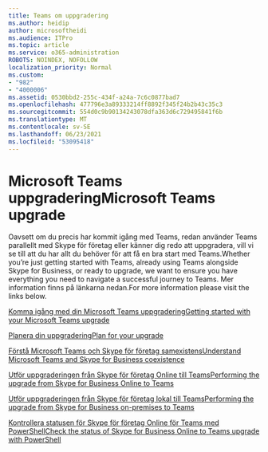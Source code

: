 ```yaml
---
title: Teams om uppgradering
ms.author: heidip
author: microsoftheidi
ms.audience: ITPro
ms.topic: article
ms.service: o365-administration
ROBOTS: NOINDEX, NOFOLLOW
localization_priority: Normal
ms.custom:
- "982"
- "4000006"
ms.assetid: 0530bbd2-255c-434f-a24a-7c6c0877bad7
ms.openlocfilehash: 477796e3a89333214ff8892f345f24b2b43c35c3
ms.sourcegitcommit: 554d0c9b90134243078dfa363d6c729495841f6b
ms.translationtype: MT
ms.contentlocale: sv-SE
ms.lasthandoff: 06/23/2021
ms.locfileid: "53095418"
---
```

# <a name="microsoft-teams-upgrade"></a><span data-ttu-id="4a3fc-102">Microsoft Teams uppgradering</span><span class="sxs-lookup"><span data-stu-id="4a3fc-102">Microsoft Teams upgrade</span></span>

<span data-ttu-id="4a3fc-103">Oavsett om du precis har kommit igång med Teams, redan använder Teams parallellt med Skype för företag eller känner dig redo att uppgradera, vill vi se till att du har allt du behöver för att få en bra start med Teams.</span><span class="sxs-lookup"><span data-stu-id="4a3fc-103">Whether you’re just getting started with Teams, already using Teams alongside Skype for Business, or ready to upgrade, we want to ensure you have everything you need to navigate a successful journey to Teams.</span></span> <span data-ttu-id="4a3fc-104">Mer information finns på länkarna nedan.</span><span class="sxs-lookup"><span data-stu-id="4a3fc-104">For more information please visit the links below.</span></span>

[<span data-ttu-id="4a3fc-105">Komma igång med din Microsoft Teams uppgradering</span><span class="sxs-lookup"><span data-stu-id="4a3fc-105">Getting started with your Microsoft Teams upgrade</span></span>](/MicrosoftTeams/upgrade-start-here)

[<span data-ttu-id="4a3fc-106">Planera din uppgradering</span><span class="sxs-lookup"><span data-stu-id="4a3fc-106">Plan for your upgrade</span></span>](/MicrosoftTeams/upgrade-plan-journey)

[<span data-ttu-id="4a3fc-107">Förstå Microsoft Teams och Skype för företag samexistens</span><span class="sxs-lookup"><span data-stu-id="4a3fc-107">Understand Microsoft Teams and Skype for Business coexistence</span></span>](/MicrosoftTeams/teams-and-skypeforbusiness-coexistence-and-interoperability)

[<span data-ttu-id="4a3fc-108">Utför uppgraderingen från Skype för företag Online till Teams</span><span class="sxs-lookup"><span data-stu-id="4a3fc-108">Performing the upgrade from Skype for Business Online to Teams</span></span>](/MicrosoftTeams/upgrade-to-teams-execute-skypeforbusinessonline)

[<span data-ttu-id="4a3fc-109">Utför uppgraderingen från Skype för företag lokal till Teams</span><span class="sxs-lookup"><span data-stu-id="4a3fc-109">Performing the upgrade from Skype for Business on-premises to Teams</span></span>](/MicrosoftTeams/upgrade-to-teams-execute-skypeforbusinesshybridonprem)
 
[<span data-ttu-id="4a3fc-110">Kontrollera statusen för Skype för företag Online för Teams med PowerShell</span><span class="sxs-lookup"><span data-stu-id="4a3fc-110">Check the status of Skype for Business Online to Teams upgrade with PowerShell</span></span>](/powershell/module/skype/get-csteamsupgradestatus?view=skype-ps)